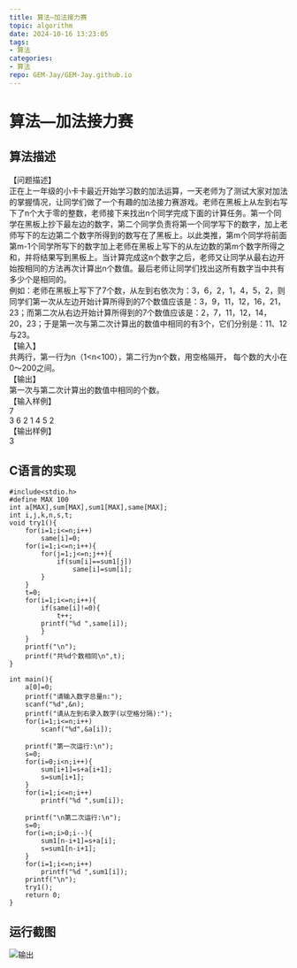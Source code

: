 ```yaml
---
title: 算法—加法接力赛
topic: algorithm
date: 2024-10-16 13:23:05
tags:
- 算法
categories: 
- 算法
repo: GEM-Jay/GEM-Jay.github.io
---
```


# 算法—加法接力赛

## 算法描述

【问题描述】  
正在上一年级的小卡卡最近开始学习数的加法运算，一天老师为了测试大家对加法的掌握情况，让同学们做了一个有趣的加法接力赛游戏。老师在黑板上从左到右写下了n个大于零的整数，老师接下来找出n个同学完成下面的计算任务。第一个同学在黑板上抄下最左边的数字，第二个同学负责将第一个同学写下的数字，加上老师写下的左边第二个数字所得到的数写在了黑板上。以此类推，第m个同学将前面第m-1个同学所写下的数字加上老师在黑板上写下的从左边数的第m个数字所得之和，并将结果写到黑板上。当计算完成这n个数字之后，老师又让同学从最右边开始按相同的方法再次计算出n个数值。最后老师让同学们找出这所有数字当中共有多少个是相同的。  
例如：老师在黑板上写下了7个数，从左到右依次为：3，6，2，1，4，5，2，则同学们第一次从左边开始计算所得到的7个数值应该是：3，9，11，12，16，21，23；而第二次从右边开始计算所得到的7个数值应该是：2，7，11，12，14，20，23；于是第一次与第二次计算出的数值中相同的有3个，它们分别是：11、12与23。  
【输入】  
共两行，第一行为n（1\<n\<100），第二行为n个数，用空格隔开， 每个数的大小在0～200之间。　　　  
【输出】  
第一次与第二次计算出的数值中相同的个数。  
【输入样例】  
7  
3 6 2 1 4 5 2  
【输出样例】  
3

## C语言的实现

```代码
#include<stdio.h>
#define MAX 100
int a[MAX],sum[MAX],sum1[MAX],same[MAX];
int i,j,k,n,s,t;
void try1(){
	for(i=1;i<=n;i++)
		same[i]=0;
	for(i=1;i<=n;i++){
		for(j=1;j<=n;j++){
			if(sum[i]==sum1[j])
				same[i]=sum[i];
		}
	}
	t=0;
	for(i=1;i<=n;i++){
		if(same[i]!=0){
			t++;
		printf("%d ",same[i]);
		}
	}
	printf("\n");
	printf("共%d个数相同\n",t);
}

int main(){
	a[0]=0;
	printf("请输入数字总量n:");
	scanf("%d",&n);
	printf("请从左到右录入数字(以空格分隔):");
	for(i=1;i<=n;i++)
		scanf("%d",&a[i]);

	printf("第一次运行:\n");
	s=0;
	for(i=0;i<n;i++){
		sum[i+1]=s+a[i+1];
		s=sum[i+1];
	}
	for(i=1;i<=n;i++)
		printf("%d ",sum[i]);

	printf("\n第二次运行:\n");
	s=0;
	for(i=n;i>0;i--){
		sum1[n-i+1]=s+a[i];
		s=sum1[n-i+1];
	}
	for(i=1;i<=n;i++)
		printf("%d ",sum1[i]);
	printf("\n");
	try1();
	return 0;
}
```

## 运行截图

![输出](https://cdn.jsdelivr.net/gh/GEM-Jay/images/%E5%AE%9E%E9%AA%8C%E5%85%AD%E8%BF%90%E8%A1%8C%E6%88%AA%E5%9B%BE.jpg)